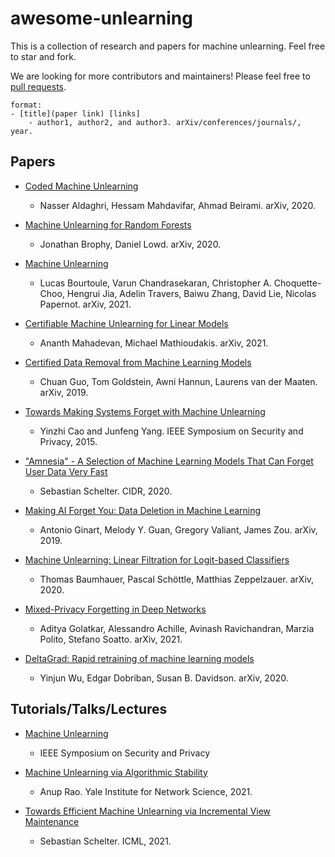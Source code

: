# awesome-unlearning

This is a collection of research and papers for machine unlearning. Feel free to star and fork.

We are looking for more contributors and maintainers! Please feel free to [pull requests](https://github.com/raadk/awesome-unlearning/pulls).

```
format:
- [title](paper link) [links]
    - author1, author2, and author3. arXiv/conferences/journals/, year.
```


## Papers 

- [Coded Machine Unlearning](https://arxiv.org/abs/2012.15721)
    - Nasser Aldaghri, Hessam Mahdavifar, Ahmad Beirami. arXiv, 2020.

- [Machine Unlearning for Random Forests](https://arxiv.org/abs/2009.05567)
    - Jonathan Brophy, Daniel Lowd. arXiv, 2020.

- [Machine Unlearning](https://arxiv.org/abs/1912.03817)
    - Lucas Bourtoule, Varun Chandrasekaran, Christopher A. Choquette-Choo, Hengrui Jia, Adelin Travers, Baiwu Zhang, David Lie, Nicolas Papernot. arXiv, 2021.

- [Certifiable Machine Unlearning for Linear Models](https://arxiv.org/abs/2106.15093)
    - Ananth Mahadevan, Michael Mathioudakis. arXiv, 2021.

- [Certified Data Removal from Machine Learning Models](https://arxiv.org/abs/1911.03030)
    - Chuan Guo, Tom Goldstein, Awni Hannun, Laurens van der Maaten. arXiv, 2019.

- [Towards Making Systems Forget with Machine Unlearning](https://www.ieee-security.org/TC/SP2015/papers-archived/6949a463.pdf)
    - Yinzhi Cao and Junfeng Yang. IEEE Symposium on Security and Privacy, 2015.

- ["Amnesia" - A Selection of Machine Learning Models That Can Forget User Data Very Fast](http://cidrdb.org/cidr2020/papers/p32-schelter-cidr20.pdf)
    - Sebastian Schelter. CIDR, 2020.

- [Making AI Forget You: Data Deletion in Machine Learning](https://arxiv.org/abs/1907.05012)
    - Antonio Ginart, Melody Y. Guan, Gregory Valiant, James Zou. arXiv, 2019.

- [Machine Unlearning: Linear Filtration for Logit-based Classifiers](https://arxiv.org/abs/2002.02730)
    - Thomas Baumhauer, Pascal Schöttle, Matthias Zeppelzauer. arXiv, 2020.

- [Mixed-Privacy Forgetting in Deep Networks](https://arxiv.org/abs/2012.13431)
    - Aditya Golatkar, Alessandro Achille, Avinash Ravichandran, Marzia Polito, Stefano Soatto. arXiv, 2021.

- [DeltaGrad: Rapid retraining of machine learning models](https://arxiv.org/abs/2006.14755)
    - Yinjun Wu, Edgar Dobriban, Susan B. Davidson. arXiv, 2020.


## Tutorials/Talks/Lectures

- [Machine Unlearning](https://www.youtube.com/watch?v=xUnMkCB0Gns)
    - IEEE Symposium on Security and Privacy

- [Machine Unlearning via Algorithmic Stability](https://www.youtube.com/watch?v=VZ9oX07umVg)
    - Anup Rao. Yale Institute for Network Science, 2021.

- [Towards Efficient Machine Unlearning via Incremental View Maintenance](https://www.youtube.com/watch?v=gdOE6kpNrDk)
    - Sebastian Schelter. ICML, 2021.


